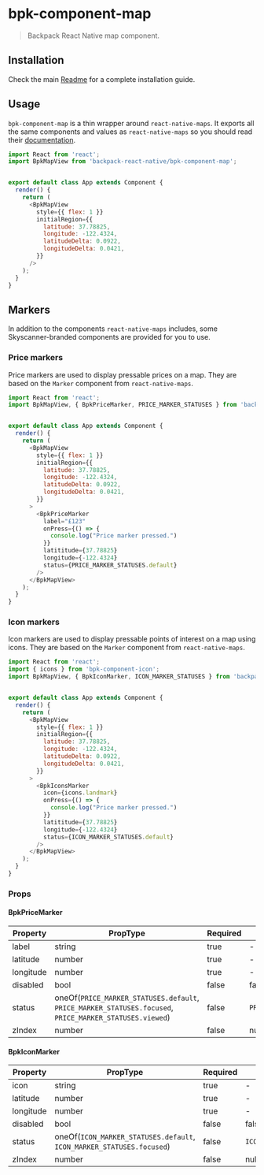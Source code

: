 # bpk-component-map

> Backpack React Native map component.

## Installation

Check the main [Readme](https://github.com/skyscanner/backpack-react-native#usage) for a complete installation guide.

## Usage

`bpk-component-map` is a thin wrapper around `react-native-maps`. It exports all the same components and values as `react-native-maps` so you should read their [documentation](https://github.com/react-community/react-native-maps).

```js
import React from 'react';
import BpkMapView from 'backpack-react-native/bpk-component-map';


export default class App extends Component {
  render() {
    return (
      <BpkMapView
        style={{ flex: 1 }}
        initialRegion={{
          latitude: 37.78825,
          longitude: -122.4324,
          latitudeDelta: 0.0922,
          longitudeDelta: 0.0421,
        }}
      />
    );
  }
}
```

## Markers

In addition to the components `react-native-maps` includes, some Skyscanner-branded components are provided for you to use.

### Price markers

Price markers are used to display pressable prices on a map. They are based on the `Marker` component from `react-native-maps`.

```js
import React from 'react';
import BpkMapView, { BpkPriceMarker, PRICE_MARKER_STATUSES } from 'backpack-react-native/bpk-component-map';


export default class App extends Component {
  render() {
    return (
      <BpkMapView
        style={{ flex: 1 }}
        initialRegion={{
          latitude: 37.78825,
          longitude: -122.4324,
          latitudeDelta: 0.0922,
          longitudeDelta: 0.0421,
        }}
      >
        <BpkPriceMarker
          label="£123"
          onPress={() => {
            console.log("Price marker pressed.")
          }}
          latititude={37.78825}
          longitude={-122.4324}
          status={PRICE_MARKER_STATUSES.default}
        />
      </BpkMapView>
    );
  }
}
```

### Icon markers

Icon markers are used to display pressable points of interest on a map using icons. They are based on the `Marker` component from `react-native-maps`.

```js
import React from 'react';
import { icons } from 'bpk-component-icon';
import BpkMapView, { BpkIconMarker, ICON_MARKER_STATUSES } from 'backpack-react-native/bpk-component-map';


export default class App extends Component {
  render() {
    return (
      <BpkMapView
        style={{ flex: 1 }}
        initialRegion={{
          latitude: 37.78825,
          longitude: -122.4324,
          latitudeDelta: 0.0922,
          longitudeDelta: 0.0421,
        }}
      >
        <BpkIconsMarker
          icon={icons.landmark}
          onPress={() => {
            console.log("Price marker pressed.")
          }}
          latititude={37.78825}
          longitude={-122.4324}
          status={ICON_MARKER_STATUSES.default}
        />
      </BpkMapView>
    );
  }
}
```

### Props

#### BpkPriceMarker

| Property | PropType | Required | Default Value |
| - | - | - | - |
| label | string | true | - |
| latitude | number | true | - |
| longitude | number | true | - |
| disabled | bool | false | false |
| status | oneOf(`PRICE_MARKER_STATUSES.default`, `PRICE_MARKER_STATUSES.focused`, `PRICE_MARKER_STATUSES.viewed`) | false | `PRICE_MARKER_STATUSES.default` |
| zIndex | number | false | null |

#### BpkIconMarker

| Property | PropType | Required | Default Value |
| - | - | - | - |
| icon | string | true | - |
| latitude | number | true | - |
| longitude | number | true | - |
| disabled | bool | false | false |
| status | oneOf(`ICON_MARKER_STATUSES.default`, `ICON_MARKER_STATUSES.focused`) | false | `ICON_MARKER_STATUSES.default` |
| zIndex | number | false | null |